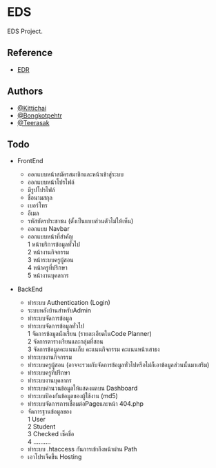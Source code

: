 
# EDS

EDS Project.


## Reference

 - [EDR](http://udontech.appedr.com/edr/login.do)

## Authors

- [@Kittichai](https://web.facebook.com/kittichai002/)
- [@Bongkotpehtr](https://web.facebook.com/artz.artz.7798)
- [@Teerasak](https://web.facebook.com/tee.teerasak.5015)


## Todo

- FrontEnd<br>
  - ออกแบบหน้าสมัครสมาชิกและหน้าเข้าสู่ระบบ
  - ออกแบบหน้าโปรไฟล์
   - มีรูปโปรไฟล์
   - ชื่อนามสกุล
   - เบอร์โทร
   - อีเมล
   - รหัสบัตรประชาชน (ตั้งเป็นแบบส่วนตัวไม่ให้เห็น) 
   - ออกแบบ Navbar 
   - ออกแบบหน้าที่สำคัญ<br>
   1 หน้าบริการข้อมูลทั่วไป<br>
   2 หน้างานกิจกรรม<br>
   3 หน้าระบบครูผู้สอน<br>
   4 หน้าครูที่ปรึกษา<br>
   5 หน้างานบุคลากร
   
  
  
  
- BackEnd<br>
  - ทำระบบ Authentication (Login)
  - ระบบหลังบ้านสำหรับAdmin
  - ทำระบบจัดการข้อมูล
  - ทำระบบจัดการข้อมูลทั่วไป<br>
  1 จัดการข้อมูลนักเรียน (รายละเอียดในCode Planner)<br>
  2 จัดการตารางเรียนและกลุ่มที่สอน<br>
  3 จัดการข้อมูลคะแนนเก็บ คะแนนกิจกรรม คะแนนหน้าเสาธง<br>
  - ทำระบบงานกิจกรรม
  - ทำระบบครูผู้สอน (อาจจะรวมกับจัดการข้อมูลทั่วไปหรือไม่ก็เอาข้อมูลส่วนนั้นมาเสริม)
  - ทำระบบครูที่ปรึกษา
  - ทำระบบงานบุคลากร
  - ทำระบบคำนวนข้อมูลให้แสดงผลบน Dashboard
  - ทำระบบป้องกันข้อมูลของผู้ใช้งาน (md5)
  - ทำระบบจัดการการเชื่อมต่อPageและหน้า 404.php
  - จัดการฐานข้อมูลของ<br>
  1 User<br>
  2 Student<br>
  3 Checked เช็คชื่อ<br>
  4 ..........<br>
  - ทำระบบ .htaccess กันการเข้าถึงหน้าผ่าน Path
  - เอาโปรเจ็คขึ้น Hosting
 
